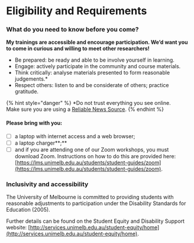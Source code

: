 # Eligibility and Requirements

### What do you need to know before you come?

**My trainings are accessible and encourage participation. We’d want you to come in curious and willing to meet other researchers!**

* Be prepared: be ready and able to be involve yourself in learning.
* Engage: actively participate in the community and course materials.
* Think critically: analyse materials presented to form reasonable judgements.\*
* Respect others: listen to and be considerate of others; practice gratitude.

{% hint style="danger" %}
\*Do not trust everything you see online.  
  Make sure you are using a [Reliable News Source](https://htmlpreview.github.io/?https://github.com/Meirian/croc/master/index.html).
{% endhint %}

#### Please bring with you:

* [ ] a laptop with internet access and a web browser;
* [ ] a laptop charger**;**
* [ ] and if you are attending one of our Zoom workshops, you must download Zoom. Instructions on how to do this are provided here: [https://lms.unimelb.edu.au/students/student-guides/zoom](https://lms.unimelb.edu.au/students/student-guides/zoom).

### Inclusivity and accessibility

The University of Melbourne is committed to providing students with reasonable adjustments to participation under the Disability Standards for Education \(2005\).

Further details can be found on the Student Equity and Disability Support website: [http://services.unimelb.edu.au/student-equity/home](http://services.unimelb.edu.au/student-equity/home).

